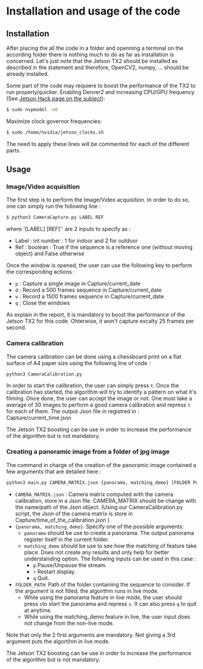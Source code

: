 # Installation and usage of the code
## Installation
After placing the all the code in a folder and openning a terminal on the according folder there is nothing much to do as far as installation is concerned.
Let's just note that the Jetson TX2 should be installed as described in the statement and therefore, OpenCV2, numpy, ... should be already installed.

Some part of the code may requiere to boost the performance of the TX2 to run properly/quicker.
Enabling Denver2 and increasing CPU/GPU frequency (See [Jetson Hack page on the subject](https://www.jetsonhacks.com/2017/03/25/nvpmodel-nvidia-jetson-tx2-development-kit/)): 
```sh
$ sudo nvpmodel -m0
```
Maximize clock governor frequencies:
```sh
$ sudo /home/nvidia/jetson_clocks.sh
```

The need to apply these lines will be commented for each of the different parts.
## Usage
### Image/Video acquisition
The first step is to perform the Image/Video acquisition. In order to do so, one can simply run the following line :
```sh
$ python3 CameraCapture.py LABEL REF
```
where  '[LABEL] [REF]'' are 2 inputs to specify as :
* Label : int number : 1 for indoor and 2 for outdoor
* Ref :  boolean : True if the sequence is a reference one (without moving object) and False otherwise

Once the window is opened, the user can use the following key to perform the corresponding actions : 
*  `p` : Capture a single image in Capture/current\_date 
* `d` : Record a 500 frames sequence in Capture/current\_date 
* `v` : Record a 1500 frames sequence in Capture/current\_date 
* `q` : Close the windows

As explain in the report, it is mandatory to boost the performance of the Jetson TX2 for this code. Ohterwise, it won't capture excalty 25 frames per second.
### Camera calibration
The camera calibration can be done using a chessboard print on a flat surface of A4 paper size using the following line of code :
```sh
python3 CameraCalibration.py
```
In order to start the calibration, the user can simply press `t`. Once the  calibration has started, the algorithm will try to identify a pattern on what it's filming. Once done, the user can accept the image or not. One must take a average of 30 images to perform a good camera calibration and repress `t` for each of them.
The output Json file in registred in : Capture/current_time.json

The Jetson TX2 boosting can be use in order to increase the performance of the algorithm but is not mandatory.
### Creating a panoramic image from a folder of jpg image
The command in charge of the creation of the panoramic image contained a few arguments that are detailed here : 

```sh
python3 main.py CAMERA_MATRIX.json {panorama, matching_demo} [FOLDER PATH]
```
* `CAMERA_MATRIX.json` : Camera matrix computed with the camera calibration, store in a Json file. CAMERA_MATRIX should be change with the name/path of the Json object. (Using our CameraCalibration.py script, the Json of the camera matrix is store in Capture/time_of_the_calibration.json )
* `{panorama, matching_demo}`: Specify one of the possible arguments:
  * ``panorama`` should be use to create a panorama. The output panorama register itself in the current folder.
  * `matching_demo` should be use to see how the matching of feature take place. Does not create any results and only help for better understanding option. The following inputs can be used in this case :
    * `p` Pause/Unpause the stream.
    * `r` Restart display.
    * `q` Quit.
* `FOLDER_PATH`: Path of the folder containing the sequence to consider. If the argument is not filled, the algorithm runs in live mode.
  * While using the panorama feature in live mode, the user should press `s`to start the panorama and repress `s`. It can also press `q` to quit at anytime.
  * While using the matching_demo feature in live, the user input does not change from the non-live mode.

Note that only the 2 first arguments are mandatory. Not giving a 3rd argument puts the algortihm in live mode. 

The Jetson TX2 boosting can be use in order to increase the performance of the algorithm but is not mandatory.
